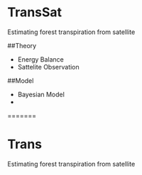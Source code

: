 
# TransSat
Estimating forest transpiration from satellite 

##Theory
 - Energy Balance
 - Sattelite Observation

##Model
  - Bayesian Model
  - 

=======
# Trans
Estimating forest transpiration from satellite 

